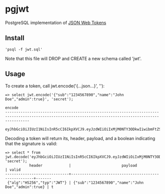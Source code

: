 # pgjwt
PostgreSQL implementation of [JSON Web Tokens](https://jwt.io/)

Install
-------

    'psql -f jwt.sql'

Note that this file will DROP and CREATE a new schema called 'jwt'.


Usage
-----

To create a token, call jwt.encode('{...json...}', '<secret key>'):

    => select jwt.encode('{"sub":"1234567890","name":"John Doe","admin":true}', 'secret');
                                                                            encode
    -------------------------------------------------------------------------------------------------------------------------------------------------------
     eyJhbGciOiJIUzI1NiIsInR5cCI6IkpXVCJ9.eyJzdWIiOiIxMjM0NTY3ODkwIiwibmFtZSI6IkpvaG4gRG9lIiwiYWRtaW4iOnRydWV9.TJVA95OrM7E2cBab30RMHrHDcEfxjoYZgeFONFh7HgQ

Decoding a token will return its, header, payload, and a boolean
indicating that the signature is valid:

    => select * from jwt.decode('eyJhbGciOiJIUzI1NiIsInR5cCI6IkpXVCJ9.eyJzdWIiOiIxMjM0NTY3ODkwIiwibmFtZSI6IkpvaG4gRG9lIiwiYWRtaW4iOnRydWV9.TJVA95OrM7E2cBab30RMHrHDcEfxjoYZgeFONFh7HgQ', 'secret');
               header            |                       payload                       | valid
    -----------------------------+-----------------------------------------------------+-------
     {"alg":"HS256","typ":"JWT"} | {"sub":"1234567890","name":"John Doe","admin":true} | t
